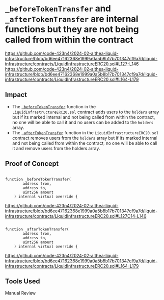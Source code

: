 # `_beforeTokenTransfer` and `_afterTokenTransfer` are internal functions but they are not being called from within the contract

https://github.com/code-423n4/2024-02-althea-liquid-infrastructure/blob/bd6ee47162368e1999a0a5b8b17b701347cf9a7d/liquid-infrastructure/contracts/LiquidInfrastructureERC20.sol#L127-L146
https://github.com/code-423n4/2024-02-althea-liquid-infrastructure/blob/bd6ee47162368e1999a0a5b8b17b701347cf9a7d/liquid-infrastructure/contracts/LiquidInfrastructureERC20.sol#L164-L179

## Impact
- The [`_beforeTokenTransfer`](https://github.com/code-423n4/2024-02-althea-liquid-infrastructure/blob/bd6ee47162368e1999a0a5b8b17b701347cf9a7d/liquid-infrastructure/contracts/LiquidInfrastructureERC20.sol#L127C14-L146) function in the `LiquidInfrastructureERC20.sol` contract adds users to the `holders` array but if its marked internal and not being called from within the contract, no one will be able to call it and no users can be added to the `holders` array.
- The [`_afterTokenTransfer`](https://github.com/code-423n4/2024-02-althea-liquid-infrastructure/blob/bd6ee47162368e1999a0a5b8b17b701347cf9a7d/liquid-infrastructure/contracts/LiquidInfrastructureERC20.sol#L164-L179) function  in the `LiquidInfrastructureERC20.sol` contract removes users from the `holders` array but if its marked internal and not being called from within the contract, no one will be able to call it and remove users from the holders array.

## Proof of Concept
```solidity

function _beforeTokenTransfer(
        address from,
        address to,
        uint256 amount
    ) internal virtual override {

```
https://github.com/code-423n4/2024-02-althea-liquid-infrastructure/blob/bd6ee47162368e1999a0a5b8b17b701347cf9a7d/liquid-infrastructure/contracts/LiquidInfrastructureERC20.sol#L127C14-L146
```solidity

function _afterTokenTransfer(
        address from,
        address to, 
        uint256 amount 
    ) internal virtual override {

```
https://github.com/code-423n4/2024-02-althea-liquid-infrastructure/blob/bd6ee47162368e1999a0a5b8b17b701347cf9a7d/liquid-infrastructure/contracts/LiquidInfrastructureERC20.sol#L164-L179

## Tools Used
Manual Review